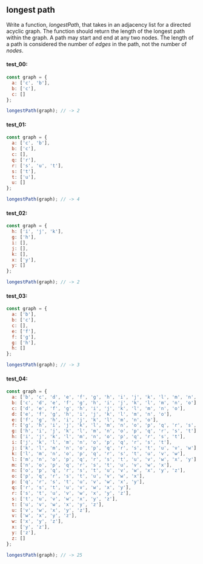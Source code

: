 ## longest path

Write a function, _longestPath_, that takes in an adjacency list for a directed acyclic graph. The
function should return the length of the longest path within the graph. A path may start and end at
any two nodes. The length of a path is considered the number of _edges_ in the path, not the number
of _nodes_.

#### test_00:

```js
const graph = {
  a: ['c', 'b'],
  b: ['c'],
  c: []
};

longestPath(graph); // -> 2
```

#### test_01:

```js
const graph = {
  a: ['c', 'b'],
  b: ['c'],
  c: [],
  q: ['r'],
  r: ['s', 'u', 't'],
  s: ['t'],
  t: ['u'],
  u: []
};

longestPath(graph); // -> 4
```

#### test_02:

```js
const graph = {
  h: ['i', 'j', 'k'],
  g: ['h'],
  i: [],
  j: [],
  k: [],
  x: ['y'],
  y: []
};

longestPath(graph); // -> 2
```

#### test_03:

```js
const graph = {
  a: ['b'],
  b: ['c'],
  c: [],
  e: ['f'],
  f: ['g'],
  g: ['h'],
  h: []
};

longestPath(graph); // -> 3
```

#### test_04:

```js
const graph = {
  a: ['b', 'c', 'd', 'e', 'f', 'g', 'h', 'i', 'j', 'k', 'l', 'm', 'n', 'o'],
  b: ['c', 'd', 'e', 'f', 'g', 'h', 'i', 'j', 'k', 'l', 'm', 'n', 'o'],
  c: ['d', 'e', 'f', 'g', 'h', 'i', 'j', 'k', 'l', 'm', 'n', 'o'],
  d: ['e', 'f', 'g', 'h', 'i', 'j', 'k', 'l', 'm', 'n', 'o'],
  e: ['f', 'g', 'h', 'i', 'j', 'k', 'l', 'm', 'n', 'o'],
  f: ['g', 'h', 'i', 'j', 'k', 'l', 'm', 'n', 'o', 'p', 'q', 'r', 's', 't'],
  g: ['h', 'i', 'j', 'k', 'l', 'm', 'n', 'o', 'p', 'q', 'r', 's', 't'],
  h: ['i', 'j', 'k', 'l', 'm', 'n', 'o', 'p', 'q', 'r', 's', 't'],
  i: ['j', 'k', 'l', 'm', 'n', 'o', 'p', 'q', 'r', 's', 't'],
  j: ['k', 'l', 'm', 'n', 'o', 'p', 'q', 'r', 's', 't', 'u', 'v', 'w'],
  k: ['l', 'm', 'n', 'o', 'p', 'q', 'r', 's', 't', 'u', 'v', 'w'],
  l: ['m', 'n', 'o', 'p', 'q', 'r', 's', 't', 'u', 'v', 'w', 'x', 'y'],
  m: ['n', 'o', 'p', 'q', 'r', 's', 't', 'u', 'v', 'w', 'x'],
  n: ['o', 'p', 'q', 'r', 's', 't', 'u', 'v', 'w', 'x', 'y', 'z'],
  o: ['p', 'q', 'r', 's', 't', 'u', 'v', 'w', 'x'],
  p: ['q', 'r', 's', 't', 'u', 'v', 'w', 'x', 'y'],
  q: ['r', 's', 't', 'u', 'v', 'w', 'x', 'y'],
  r: ['s', 't', 'u', 'v', 'w', 'x', 'y', 'z'],
  s: ['t', 'u', 'v', 'w', 'x', 'y', 'z'],
  t: ['u', 'v', 'w', 'x', 'y', 'z'],
  u: ['v', 'w', 'x', 'y', 'z'],
  v: ['w', 'x', 'y', 'z'],
  w: ['x', 'y', 'z'],
  x: ['y', 'z'],
  y: ['z'],
  z: []
};

longestPath(graph); // -> 25
```